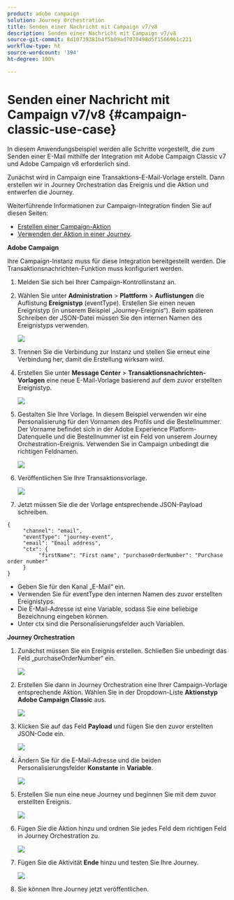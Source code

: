 ```yaml
---
product: adobe campaign
solution: Journey Orchestration
title: Senden einer Nachricht mit Campaign v7/v8
description: Senden einer Nachricht mit Campaign v7/v8
source-git-commit: 8d10739381b4f5b09ad7070498d5f1566961c221
workflow-type: ht
source-wordcount: '394'
ht-degree: 100%

---
```



# Senden einer Nachricht mit Campaign v7/v8 {#campaign-classic-use-case}

In diesem Anwendungsbeispiel werden alle Schritte vorgestellt, die zum Senden einer E-Mail mithilfe der Integration mit Adobe Campaign Classic v7 und Adobe Campaign v8 erforderlich sind.

Zunächst wird in Campaign eine Transaktions-E-Mail-Vorlage erstellt. Dann erstellen wir in Journey Orchestration das Ereignis und die Aktion und entwerfen die Journey.

Weiterführende Informationen zur Campaign-Integration finden Sie auf diesen Seiten:

* [Erstellen einer Campaign-Aktion](../action/acc-action.md)
* [Verwenden der Aktion in einer Journey](../building-journeys/using-adobe-campaign-classic.md).

**Adobe Campaign**

Ihre Campaign-Instanz muss für diese Integration bereitgestellt werden. Die Transaktionsnachrichten-Funktion muss konfiguriert werden.

1. Melden Sie sich bei Ihrer Campaign-Kontrollinstanz an.

1. Wählen Sie unter **Administration** > **Plattform** > **Auflistungen** die Auflistung **Ereignistyp** (eventType). Erstellen Sie einen neuen Ereignistyp (in unserem Beispiel „Journey-Ereignis“). Beim späteren Schreiben der JSON-Datei müssen Sie den internen Namen des Ereignistyps verwenden.

   ![](../assets/accintegration-uc-1.png)

1. Trennen Sie die Verbindung zur Instanz und stellen Sie erneut eine Verbindung her, damit die Erstellung wirksam wird.

1. Erstellen Sie unter **Message Center** > **Transaktionsnachrichten-Vorlagen** eine neue E-Mail-Vorlage basierend auf dem zuvor erstellten Ereignistyp.

   ![](../assets/accintegration-uc-2.png)

1. Gestalten Sie Ihre Vorlage. In diesem Beispiel verwenden wir eine Personalisierung für den Vornamen des Profils und die Bestellnummer. Der Vorname befindet sich in der Adobe Experience Platform-Datenquelle und die Bestellnummer ist ein Feld von unserem Journey Orchestration-Ereignis. Verwenden Sie in Campaign unbedingt die richtigen Feldnamen.

   ![](../assets/accintegration-uc-3.png)

1. Veröffentlichen Sie Ihre Transaktionsvorlage.

   ![](../assets/accintegration-uc-4.png)

1. Jetzt müssen Sie die der Vorlage entsprechende JSON-Payload schreiben.

```
{
     "channel": "email",
     "eventType": "journey-event",
     "email": "Email address",
     "ctx": {
          "firstName": "First name", "purchaseOrderNumber": "Purchase order number"
     }
}
```

* Geben Sie für den Kanal „E-Mail“ ein.
* Verwenden Sie für eventType den internen Namen des zuvor erstellten Ereignistyps.
* Die E-Mail-Adresse ist eine Variable, sodass Sie eine beliebige Bezeichnung eingeben können.
* Unter ctx sind die Personalisierungsfelder auch Variablen.

**Journey Orchestration**

1. Zunächst müssen Sie ein Ereignis erstellen. Schließen Sie unbedingt das Feld „purchaseOrderNumber“ ein.

   ![](../assets/accintegration-uc-5.png)

1. Erstellen Sie dann in Journey Orchestration eine Ihrer Campaign-Vorlage entsprechende Aktion. Wählen Sie in der Dropdown-Liste **Aktionstyp** **Adobe Campaign Classic** aus.

   ![](../assets/accintegration-uc-6.png)

1. Klicken Sie auf das Feld **Payload** und fügen Sie den zuvor erstellten JSON-Code ein.

   ![](../assets/accintegration-uc-7.png)

1. Ändern Sie für die E-Mail-Adresse und die beiden Personalisierungsfelder **Konstante** in **Variable**.

   ![](../assets/accintegration-uc-8.png)

1. Erstellen Sie nun eine neue Journey und beginnen Sie mit dem zuvor erstellten Ereignis.

   ![](../assets/accintegration-uc-9.png)

1. Fügen Sie die Aktion hinzu und ordnen Sie jedes Feld dem richtigen Feld in Journey Orchestration zu.

   ![](../assets/accintegration-uc-10.png)

1. Fügen Sie die Aktivität **Ende** hinzu und testen Sie Ihre Journey.

   ![](../assets/accintegration-uc-11.png)

1. Sie können Ihre Journey jetzt veröffentlichen.

